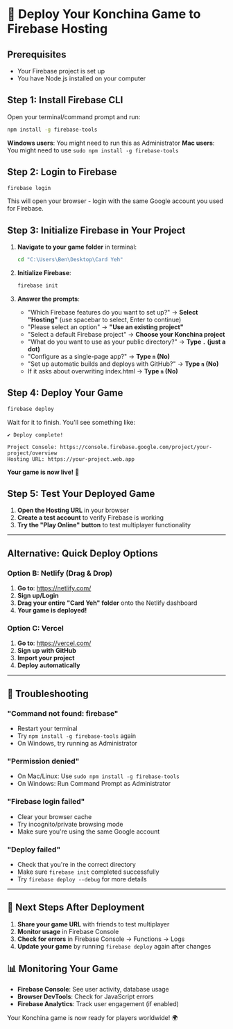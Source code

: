 # 🚀 Deploy Your Konchina Game to Firebase Hosting

## Prerequisites
- Your Firebase project is set up
- You have Node.js installed on your computer

## Step 1: Install Firebase CLI

Open your terminal/command prompt and run:

```bash
npm install -g firebase-tools
```

**Windows users**: You might need to run this as Administrator
**Mac users**: You might need to use `sudo npm install -g firebase-tools`

## Step 2: Login to Firebase

```bash
firebase login
```

This will open your browser - login with the same Google account you used for Firebase.

## Step 3: Initialize Firebase in Your Project

1. **Navigate to your game folder** in terminal:
   ```bash
   cd "C:\Users\Ben\Desktop\Card Yeh"
   ```

2. **Initialize Firebase**:
   ```bash
   firebase init
   ```

3. **Answer the prompts**:
   - "Which Firebase features do you want to set up?" → **Select "Hosting"** (use spacebar to select, Enter to continue)
   - "Please select an option" → **"Use an existing project"**
   - "Select a default Firebase project" → **Choose your Konchina project**
   - "What do you want to use as your public directory?" → **Type `.` (just a dot)**
   - "Configure as a single-page app?" → **Type `n` (No)**
   - "Set up automatic builds and deploys with GitHub?" → **Type `n` (No)**
   - If it asks about overwriting index.html → **Type `n` (No)**

## Step 4: Deploy Your Game

```bash
firebase deploy
```

Wait for it to finish. You'll see something like:
```
✔ Deploy complete!

Project Console: https://console.firebase.google.com/project/your-project/overview
Hosting URL: https://your-project.web.app
```

**Your game is now live!** 🎉

## Step 5: Test Your Deployed Game

1. **Open the Hosting URL** in your browser
2. **Create a test account** to verify Firebase is working
3. **Try the "Play Online" button** to test multiplayer functionality

---

## Alternative: Quick Deploy Options

### Option B: Netlify (Drag & Drop)

1. **Go to**: https://netlify.com/
2. **Sign up/Login**
3. **Drag your entire "Card Yeh" folder** onto the Netlify dashboard
4. **Your game is deployed!**

### Option C: Vercel

1. **Go to**: https://vercel.com/
2. **Sign up with GitHub**
3. **Import your project**
4. **Deploy automatically**

---

## 🔧 Troubleshooting

### "Command not found: firebase"
- Restart your terminal
- Try `npm install -g firebase-tools` again
- On Windows, try running as Administrator

### "Permission denied"
- On Mac/Linux: Use `sudo npm install -g firebase-tools`
- On Windows: Run Command Prompt as Administrator

### "Firebase login failed"
- Clear your browser cache
- Try incognito/private browsing mode
- Make sure you're using the same Google account

### "Deploy failed"
- Check that you're in the correct directory
- Make sure `firebase init` completed successfully
- Try `firebase deploy --debug` for more details

---

## 🎯 Next Steps After Deployment

1. **Share your game URL** with friends to test multiplayer
2. **Monitor usage** in Firebase Console
3. **Check for errors** in Firebase Console → Functions → Logs
4. **Update your game** by running `firebase deploy` again after changes

## 📊 Monitoring Your Game

- **Firebase Console**: See user activity, database usage
- **Browser DevTools**: Check for JavaScript errors
- **Firebase Analytics**: Track user engagement (if enabled)

Your Konchina game is now ready for players worldwide! 🌍 